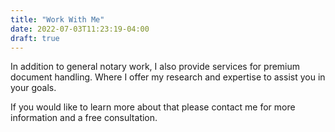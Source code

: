 ```yaml
---
title: "Work With Me"
date: 2022-07-03T11:23:19-04:00
draft: true
---
```


In addition to general notary work, I also provide services for premium document handling. Where I offer my research and expertise to assist you in your goals. 

If you would like to learn more about that please contact me for more information and a free consultation. 


